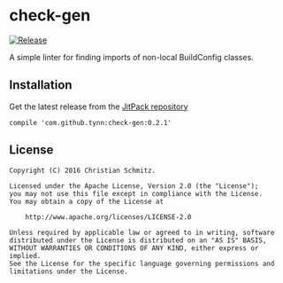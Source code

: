check-gen
=========
[![Release](https://jitpack.io/v/tynn/check-gen.svg)](https://jitpack.io/#tynn/check-gen)

A simple linter for finding imports of non-local BuildConfig classes.


Installation
------------

Get the latest release from the [JitPack repository](https://jitpack.io/#tynn/check-gen)

    compile 'com.github.tynn:check-gen:0.2.1'


License
-------

    Copyright (C) 2016 Christian Schmitz.

    Licensed under the Apache License, Version 2.0 (the "License");
    you may not use this file except in compliance with the License.
    You may obtain a copy of the License at
   
        http://www.apache.org/licenses/LICENSE-2.0

    Unless required by applicable law or agreed to in writing, software
    distributed under the License is distributed on an "AS IS" BASIS,
    WITHOUT WARRANTIES OR CONDITIONS OF ANY KIND, either express or implied.
    See the License for the specific language governing permissions and
    limitations under the License.

